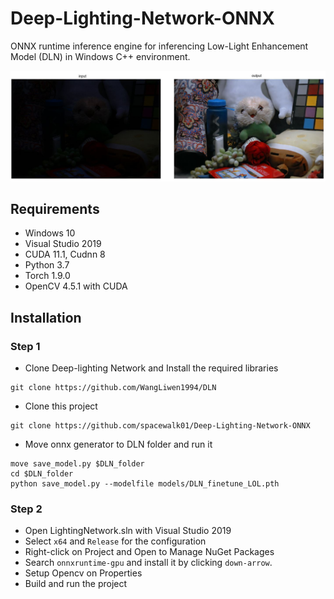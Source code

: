 # Deep-Lighting-Network-ONNX

ONNX runtime inference engine for inferencing Low-Light Enhancement Model (DLN) in Windows C++ environment.
 
![demo](Example.JPG)

## Requirements
- Windows 10
- Visual Studio 2019
- CUDA 11.1, Cudnn 8
- Python 3.7
- Torch 1.9.0
- OpenCV 4.5.1 with CUDA

## Installation

### Step 1
- Clone Deep-lighting Network and Install the required libraries
``` 
git clone https://github.com/WangLiwen1994/DLN 
```
- Clone this project
```
git clone https://github.com/spacewalk01/Deep-Lighting-Network-ONNX
```
- Move onnx generator to DLN folder and run it
```
move save_model.py $DLN_folder 
cd $DLN_folder
python save_model.py --modelfile models/DLN_finetune_LOL.pth
```
### Step 2
- Open LightingNetwork.sln with Visual Studio 2019
- Select ```x64``` and ```Release``` for the configuration 
- Right-click on Project and Open to Manage NuGet Packages
- Search ```onnxruntime-gpu``` and install it by clicking ```down-arrow```.
- Setup Opencv on Properties
- Build and run the project

